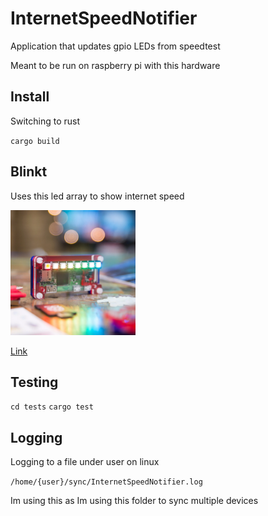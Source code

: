 # InternetSpeedNotifier

Application that updates gpio LEDs from speedtest

Meant to be run on raspberry pi with this hardware

## Install

Switching to rust

`cargo build`

## Blinkt

Uses this led array to show internet speed

<img src="blinkt.png" alt="drawiPimoroni Blinkt" width="200"/>

[Link](https://shop.pimoroni.com/products/blinkt?variant=22408658695)


## Testing

`cd tests`
`cargo test`

## Logging

Logging to a file under user on linux

`/home/{user}/sync/InternetSpeedNotifier.log`

Im using this as Im using this folder to sync multiple devices
